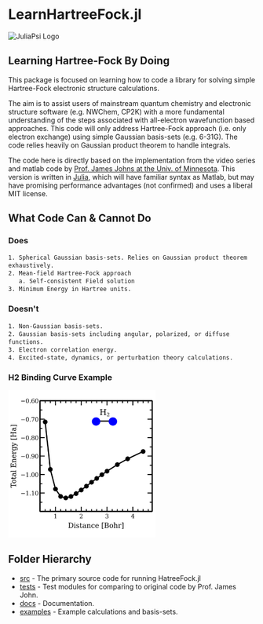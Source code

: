 # LearnHartreeFock.jl
<img src="JuliaPsi.png" alt="JuliaPsi Logo" width="150"/> 
 

## Learning Hartree-Fock By Doing

This package is focused on learning how to code a library for solving simple Hartree-Fock electronic structure calculations. 

The aim is to assist users of mainstream quantum chemistry and electronic structure software (e.g. NWChem, CP2K) with a more fundamental understanding of the steps associated with all-electron wavefunction based approaches. This code will only address  Hartree-Fock approach (i.e. only electron exchange) using simple Gaussian basis-sets (e.g. 6-31G). The code relies heavily on Gaussian product theorem to handle integrals. 

The code here is directly based on the implementation from the video series and matlab code by [Prof. James Johns at the Univ. of Minnesota](http://www1.chem.umn.edu/groups/johns/index.html). This version is written in [Julia](https://julialang.org/), which will have familiar syntax as Matlab, but may have promising performance advantages (not confirmed) and uses a liberal MIT license.

## What Code Can & Cannot Do
### Does
    1. Spherical Gaussian basis-sets. Relies on Gaussian product theorem exhaustively.
    2. Mean-field Hartree-Fock approach 
       a. Self-consistent Field solution
    3. Minimum Energy in Hartree units.
### Doesn't
    1. Non-Gaussian basis-sets.
    2. Gaussian basis-sets including angular, polarized, or diffuse functions.
    3. Electron correlation energy.
    4. Excited-state, dynamics, or perturbation theory calculations.

### H2 Binding Curve Example
<img src="examples/H2_BindingCurve/H2_BindingCurve.png" alt="H2 Binding Curve" width="300"/>

## Folder Hierarchy
  - [src](src) - The primary source code for running HatreeFock.jl
  - [tests](tests) - Test modules for comparing to original code by Prof. James John.
  - [docs](docs) - Documentation.
  - [examples](examples)  - Example calculations and basis-sets.
